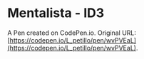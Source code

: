 # Mentalista - ID3

A Pen created on CodePen.io. Original URL: [https://codepen.io/L_petillo/pen/wvPVEaL](https://codepen.io/L_petillo/pen/wvPVEaL).

